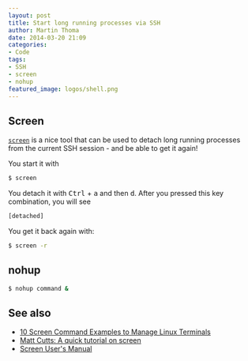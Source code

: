 ```yaml
---
layout: post
title: Start long running processes via SSH
author: Martin Thoma
date: 2014-03-20 21:09
categories:
- Code
tags:
- SSH
- screen
- nohup
featured_image: logos/shell.png
---
```


## Screen

[`screen`](https://en.wikipedia.org/wiki/GNU_Screen) is a nice tool that can be
used to detach long running processes from the current SSH session - and be able
to get it again!

You start it with

```bash
$ screen
```

You detach it with <kbd>Ctrl</kbd> + <kbd>a</kbd> and then <kbd>d</kbd>. After
you pressed this key combination, you will see

```bash
[detached]
```

You get it back again with:

```bash
$ screen -r
```

## nohup

```bash
$ nohup command &
```

## See also

* [10 Screen Command Examples to Manage Linux Terminals](http://www.tecmint.com/screen-command-examples-to-manage-linux-terminals/)
* [Matt Cutts: A quick tutorial on screen](http://www.mattcutts.com/blog/a-quick-tutorial-on-screen/)
* [Screen User's Manual](http://www.gnu.org/software/screen/manual/screen.html)